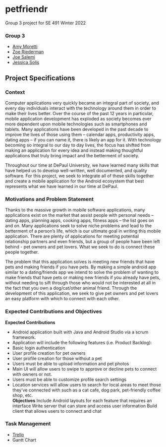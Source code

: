 # petfriendr
Group 3 project for SE 491 Winter 2022

### Group 3
- [Amy Moretti](https://github.com/morettiamye)
- [Zoe Riederman](https://github.com/zriederman)
- [Joe Salemi](https://github.com/salemij93)
- [Jessica Solis](https://github.com/soljess)


## Project Specifications

### Context 	
Computer applications very quickly became an integral part of society, and every day individuals interact with the technology around them in order to make their lives better.  Over the course of the past 12 years in particular, mobile application development has exploded as society becomes ever more dependent upon mobile technologies such as smartphones and tablets.  Many applications have been developed in the past decade to improve the lives of those using them – calendar apps, productivity apps, dating apps – if you can name it, there is likely an app for it.  With technology becoming so integral to our day to day lives, the focus has shifted from making an application for every idea and instead making thoughtful applications that truly bring impact and the betterment of society.  

Throughout our time at DePaul University, we have learned many skills that have helped us to develop well-written, well documented, and quality software.  For this project, we seek to integrate all of these skills together and create a mobile application for the Android ecosystem that best represents what we have learned in our time at DePaul.

### Motivations and Problem Statement 
Thanks to the massive growth in mobile software applications, many applications exist on the market that assist people with personal needs – dating apps, planning apps, cooking apps, fitness apps – the list goes on and on. Many applications seek to solve niche problems and lead to the betterment of a person’s life, which is our ultimate goal in writing this mobile application.  There are plenty of applications for meeting potential relationship partners and even friends, but a group of people have been left behind - pet owners and pet lovers.  What we seek to do is connect these people together.

The problem that this application solves is meeting new friends that have pets and making friends if you have pets. By making a simple android app similar to a dating/friends app we intend to solve the problem of wanting to make friends that have pets or making new friends if you already have pets, without needing to sift through those who would not be interested at all in the fact that you own a dog/cat/other animal friend.  Through the development of this application, we seek to give pet owners and pet lovers an easy platform with which to connect with each other.

### Expected Contributions and Objectives
**Expected Contributions**
- Android application built with Java and Android Studio via a scrum framework.
- Application will include the following features (i.e. Product Backlog):
- Basic login authentication
- User profile creation for pet owners 
- User profile creation for those without a pet
- Users must be able to upload information and pet photos
- Main UI will allow users to swipe to approve or decline pets to connect with owners or not. 
- Users must be able to customize profile search settings
- Location services will allow users to search for local areas to meet those they’ve connected with such as a cat cafe, dog park, pet-friendly coffee shop, etc.  
**Objectives**
Include Android layouts for each feature that requires an interface
Write server that can store and access user information
Build client that allows users to connect and chat

### Task Management
- [Trello](https://trello.com/b/r4afoWFd/petfriendr)
- Gantt Chart

